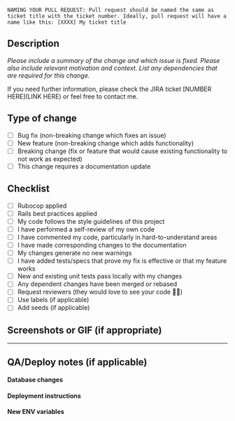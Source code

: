 <!-- The following format makes it easier to get some context when reading the names of issues -->
`NAMING YOUR PULL REQUEST: Pull request should be named the same as ticket title with the ticket number. Ideally, pull request will have a name like this: [XXXX] My ticket title`
<!-- remove the line above -->

## Description

<!-- replace the following instruction -->
_Please include a summary of the change and which issue is fixed. Please also include relevant motivation and context. List any dependencies that are required for this change._

If you need further information, please check the JIRA ticket [NUMBER HERE](LINK HERE) or feel free to contact me.

## Type of change

- [ ] Bug fix (non-breaking change which fixes an issue)
- [ ] New feature (non-breaking change which adds functionality)
- [ ] Breaking change (fix or feature that would cause existing functionality to not work as expected)
- [ ] This change requires a documentation update

## Checklist

- [ ] Rubocop applied <!-- remove this item if it is NOT a rails project -->
- [ ] Rails best practices applied <!-- remove this item if it is NOT a rails project -->
- [ ] My code follows the style guidelines of this project
- [ ] I have performed a self-review of my own code
- [ ] I have commented my code, particularly in hard-to-understand areas
- [ ] I have made corresponding changes to the documentation
- [ ] My changes generate no new warnings
- [ ] I have added tests/specs that prove my fix is effective or that my feature works
- [ ] New and existing unit tests pass locally with my changes
- [ ] Any dependent changes have been merged or rebased
- [ ] Request reviewers (they would love to see your code :policeman:)
- [ ] Use labels (if applicable)
- [ ] Add seeds (if applicable)

## Screenshots or GIF (if appropriate) <!-- remove this item if the changes only affects the backend -->

---

## QA/Deploy notes (if applicable)

#### Database changes

#### Deployment instructions

#### New ENV variables

